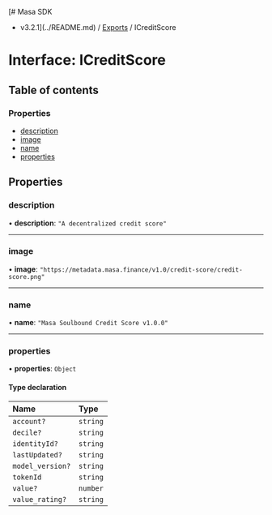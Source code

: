 [# Masa SDK
 - v3.2.1](../README.md) / [Exports](../modules.md) / ICreditScore

# Interface: ICreditScore

## Table of contents

### Properties

- [description](ICreditScore.md#description)
- [image](ICreditScore.md#image)
- [name](ICreditScore.md#name)
- [properties](ICreditScore.md#properties)

## Properties

### description

• **description**: ``"A decentralized credit score"``

___

### image

• **image**: ``"https://metadata.masa.finance/v1.0/credit-score/credit-score.png"``

___

### name

• **name**: ``"Masa Soulbound Credit Score v1.0.0"``

___

### properties

• **properties**: `Object`

#### Type declaration

| Name | Type |
| :------ | :------ |
| `account?` | `string` |
| `decile?` | `string` |
| `identityId?` | `string` |
| `lastUpdated?` | `string` |
| `model_version?` | `string` |
| `tokenId` | `string` |
| `value?` | `number` |
| `value_rating?` | `string` |
